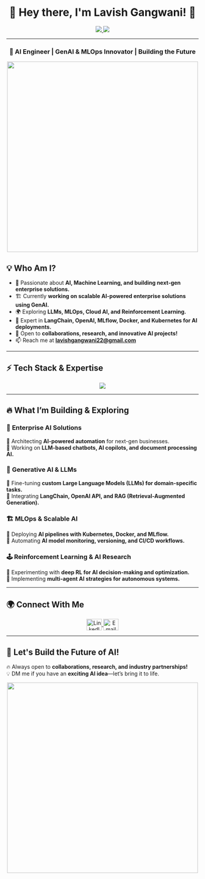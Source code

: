 <h1 align="center">🚀 Hey there, I'm Lavish Gangwani! 🤖</h1>  
<p align="center">
  <a href="https://www.linkedin.com/in/lavish-gangwani">
    <img src="https://img.shields.io/badge/LinkedIn-0077B5?style=for-the-badge&logo=linkedin&logoColor=white" />
  </a>
  <a href="mailto:lavishgangwani22@gmail.com">
    <img src="https://img.shields.io/badge/Email-D14836?style=for-the-badge&logo=gmail&logoColor=white" />
  </a>
</p>

---

<h3 align="center">🚀 AI Engineer | GenAI & MLOps Innovator | Building the Future</h3>

<p align="center">
  <img src="https://cdn.dribbble.com/users/730703/screenshots/6581243/avento.gif" width="500" />
</p>

## 💡 Who Am I?
- 🧠 Passionate about **AI, Machine Learning, and building next-gen enterprise solutions.**
- 🏗️ Currently **working on scalable AI-powered enterprise solutions using GenAI.**
- 🌍 Exploring **LLMs, MLOps, Cloud AI, and Reinforcement Learning.**
- 🚀 Expert in **LangChain, OpenAI, MLflow, Docker, and Kubernetes for AI deployments.**
- 🤝 Open to **collaborations, research, and innovative AI projects!**
- 📫 Reach me at **lavishgangwani22@gmail.com**  

---

## ⚡ Tech Stack & Expertise
<p align="center">
  <img src="https://skillicons.dev/icons?i=python,tensorflow,pytorch,docker,kubernetes,aws,mysql,mongodb,postgresql,react,fastapi,git,linux,langchain" />
</p>

---

## 🔥 What I’m Building & Exploring  

### 🚀 **Enterprise AI Solutions**
🔹 Architecting **AI-powered automation** for next-gen businesses.  
🔹 Working on **LLM-based chatbots, AI copilots, and document processing AI.**  

### 🤖 **Generative AI & LLMs**
🔹 Fine-tuning **custom Large Language Models (LLMs) for domain-specific tasks.**  
🔹 Integrating **LangChain, OpenAI API, and RAG (Retrieval-Augmented Generation).**  

### 🏗 **MLOps & Scalable AI**
🔹 Deploying **AI pipelines with Kubernetes, Docker, and MLflow.**  
🔹 Automating **AI model monitoring, versioning, and CI/CD workflows.**  

### 🕹 **Reinforcement Learning & AI Research**
🔹 Experimenting with **deep RL for AI decision-making and optimization.**  
🔹 Implementing **multi-agent AI strategies for autonomous systems.**  

---

## 🌍 Connect With Me  
<p align="center">
  <a href="https://linkedin.com/in/lavish-gangwani" target="blank">
    <img align="center" src="https://raw.githubusercontent.com/rahuldkjain/github-profile-readme-generator/master/src/images/icons/Social/linked-in-alt.svg" alt="LinkedIn" height="30" width="40" />
  </a>
  <a href="mailto:lavishgangwani22@gmail.com" target="blank">
    <img align="center" src="https://upload.wikimedia.org/wikipedia/commons/7/7e/Gmail_icon_%282020%29.svg" alt="Email" height="30" width="40" />
  </a>
</p>

---

## 🚀 Let's Build the Future of AI!  
🔥 Always open to **collaborations, research, and industry partnerships!**  
💡 DM me if you have an **exciting AI idea**—let’s bring it to life.  

<p align="center">
  <img src="https://media.giphy.com/media/ZVik7pBtu9dNS/giphy.gif" width="500">
</p>
